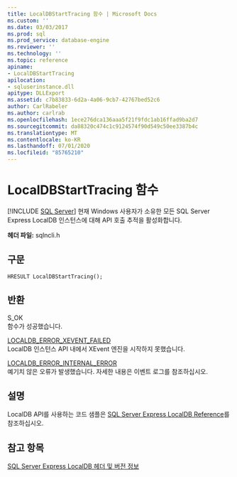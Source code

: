 ```yaml
---
title: LocalDBStartTracing 함수 | Microsoft Docs
ms.custom: ''
ms.date: 03/03/2017
ms.prod: sql
ms.prod_service: database-engine
ms.reviewer: ''
ms.technology: ''
ms.topic: reference
apiname:
- LocalDBStartTracing
apilocation:
- sqluserinstance.dll
apitype: DLLExport
ms.assetid: c7b83833-6d2a-4a06-9cb7-42767bed52c6
author: CarlRabeler
ms.author: carlrab
ms.openlocfilehash: 1ece276dca136aaa5f21f9fdc1ab16ffad9ba2d7
ms.sourcegitcommit: da88320c474c1c9124574f90d549c50ee3387b4c
ms.translationtype: MT
ms.contentlocale: ko-KR
ms.lasthandoff: 07/01/2020
ms.locfileid: "85765210"
---
```

# <a name="localdbstarttracing-function"></a>LocalDBStartTracing 함수
 [!INCLUDE [SQL Server](../../includes/applies-to-version/sqlserver.md)]
  현재 Windows 사용자가 소유한 모든 SQL Server Express LocalDB 인스턴스에 대해 API 호출 추적을 활성화합니다.  
  
 **헤더 파일:** sqlncli.h  
  
## <a name="syntax"></a>구문  
  
```  
HRESULT LocalDBStartTracing();  
```  
  
## <a name="returns"></a>반환  
 S_OK  
 함수가 성공했습니다.  
  
 [LOCALDB_ERROR_XEVENT_FAILED](../../relational-databases/express-localdb-error-messages/localdb-error-xevent-failed.md)  
 LocalDB 인스턴스 API 내에서 XEvent 엔진을 시작하지 못했습니다.  
  
 [LOCALDB_ERROR_INTERNAL_ERROR](../../relational-databases/express-localdb-error-messages/localdb-error-internal-error.md)  
 예기치 않은 오류가 발생했습니다. 자세한 내용은 이벤트 로그를 참조하십시오.  
  
## <a name="remarks"></a>설명  
 LocalDB API를 사용하는 코드 샘플은 [SQL Server Express LocalDB Reference](../../relational-databases/sql-server-express-localdb-reference.md)를 참조하십시오.  
  
## <a name="see-also"></a>참고 항목  
 [SQL Server Express LocalDB 헤더 및 버전 정보](../../relational-databases/express-localdb-instance-apis/sql-server-express-localdb-header-and-version-information.md)  
  
  
